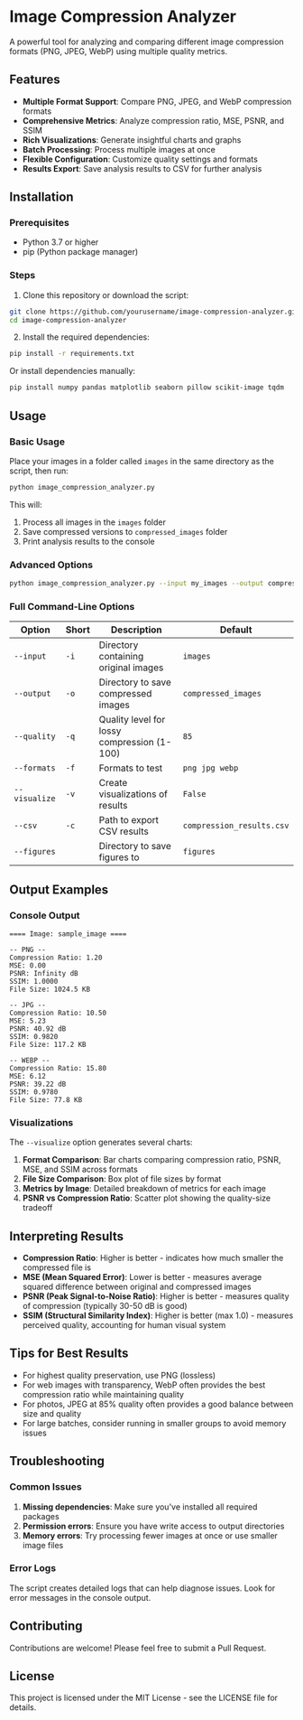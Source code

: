 # Image Compression Analyzer

A powerful tool for analyzing and comparing different image compression formats (PNG, JPEG, WebP) using multiple quality metrics.

## Features

- **Multiple Format Support**: Compare PNG, JPEG, and WebP compression formats
- **Comprehensive Metrics**: Analyze compression ratio, MSE, PSNR, and SSIM
- **Rich Visualizations**: Generate insightful charts and graphs
- **Batch Processing**: Process multiple images at once
- **Flexible Configuration**: Customize quality settings and formats
- **Results Export**: Save analysis results to CSV for further analysis

## Installation

### Prerequisites

- Python 3.7 or higher
- pip (Python package manager)

### Steps

1. Clone this repository or download the script:

```bash
git clone https://github.com/yourusername/image-compression-analyzer.git
cd image-compression-analyzer
```

2. Install the required dependencies:

```bash
pip install -r requirements.txt
```

Or install dependencies manually:

```bash
pip install numpy pandas matplotlib seaborn pillow scikit-image tqdm
```

## Usage

### Basic Usage

Place your images in a folder called `images` in the same directory as the script, then run:

```bash
python image_compression_analyzer.py
```

This will:
1. Process all images in the `images` folder
2. Save compressed versions to `compressed_images` folder
3. Print analysis results to the console

### Advanced Options

```bash
python image_compression_analyzer.py --input my_images --output compressed --quality 90 --formats png jpg webp --visualize
```

### Full Command-Line Options

| Option | Short | Description | Default |
|--------|-------|-------------|---------|
| `--input` | `-i` | Directory containing original images | `images` |
| `--output` | `-o` | Directory to save compressed images | `compressed_images` |
| `--quality` | `-q` | Quality level for lossy compression (1-100) | `85` |
| `--formats` | `-f` | Formats to test | `png jpg webp` |
| `--visualize` | `-v` | Create visualizations of results | `False` |
| `--csv` | `-c` | Path to export CSV results | `compression_results.csv` |
| `--figures` | | Directory to save figures to | `figures` |

## Output Examples

### Console Output

```
==== Image: sample_image ====

-- PNG --
Compression Ratio: 1.20
MSE: 0.00
PSNR: Infinity dB
SSIM: 1.0000
File Size: 1024.5 KB

-- JPG --
Compression Ratio: 10.50
MSE: 5.23
PSNR: 40.92 dB
SSIM: 0.9820
File Size: 117.2 KB

-- WEBP --
Compression Ratio: 15.80
MSE: 6.12
PSNR: 39.22 dB
SSIM: 0.9780
File Size: 77.8 KB
```

### Visualizations

The `--visualize` option generates several charts:

1. **Format Comparison**: Bar charts comparing compression ratio, PSNR, MSE, and SSIM across formats
2. **File Size Comparison**: Box plot of file sizes by format
3. **Metrics by Image**: Detailed breakdown of metrics for each image
4. **PSNR vs Compression Ratio**: Scatter plot showing the quality-size tradeoff

## Interpreting Results

- **Compression Ratio**: Higher is better - indicates how much smaller the compressed file is
- **MSE (Mean Squared Error)**: Lower is better - measures average squared difference between original and compressed images
- **PSNR (Peak Signal-to-Noise Ratio)**: Higher is better - measures quality of compression (typically 30-50 dB is good)
- **SSIM (Structural Similarity Index)**: Higher is better (max 1.0) - measures perceived quality, accounting for human visual system

## Tips for Best Results

- For highest quality preservation, use PNG (lossless)
- For web images with transparency, WebP often provides the best compression ratio while maintaining quality
- For photos, JPEG at 85% quality often provides a good balance between size and quality
- For large batches, consider running in smaller groups to avoid memory issues

## Troubleshooting

### Common Issues

1. **Missing dependencies**: Make sure you've installed all required packages
2. **Permission errors**: Ensure you have write access to output directories
3. **Memory errors**: Try processing fewer images at once or use smaller image files

### Error Logs

The script creates detailed logs that can help diagnose issues. Look for error messages in the console output.

## Contributing

Contributions are welcome! Please feel free to submit a Pull Request.

## License

This project is licensed under the MIT License - see the LICENSE file for details.